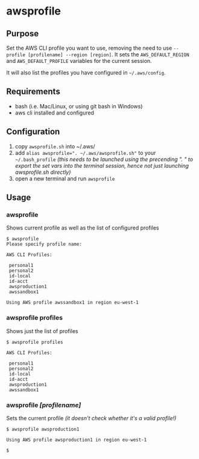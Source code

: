 # awsprofile

## Purpose
Set the AWS CLI profile you want to use, removing the need to use `--profile [profilename] --region [region]`. 
It sets the `AWS_DEFAULT_REGION` and `AWS_DEFAULT_PROFILE` variables for the current session.

It will also list the profiles you have configured in `~/.aws/config`.

## Requirements

* bash (i.e. Mac/Linux, or using git bash in Windows)
* aws cli installed and configured

## Configuration
1. copy `awsprofile.sh` into ~/.aws/
2. add `alias awsprofile=". ~/.aws/awsprofile.sh"` to your `~/.bash_profile` _(this needs to be launched using the precending ". " to export the set vars into the terminal session, hence not just launching awsprofile.sh directly)_
3. open a new terminal and run `awsprofile`

## Usage

### awsprofile

Shows current profile as well as the list of configured profiles

```
$ awsprofile
Please specify profile name:

AWS CLI Profiles:

 personal1
 personal2
 id-local
 id-acct
 awsproduction1
 awssandbox1

Using AWS profile awssandbox1 in region eu-west-1

```

### awsprofile profiles

Shows just the list of profiles

```
$ awsprofile profiles

AWS CLI Profiles:

 personal1
 personal2
 id-local
 id-acct
 awsproduction1
 awssandbox1

```

### awsprofile _[profilename]_

Sets the current profile _(it doesn't check whether it's a valid profile!)_

```
$ awsprofile awsproduction1

Using AWS profile awsproduction1 in region eu-west-1

$
```
